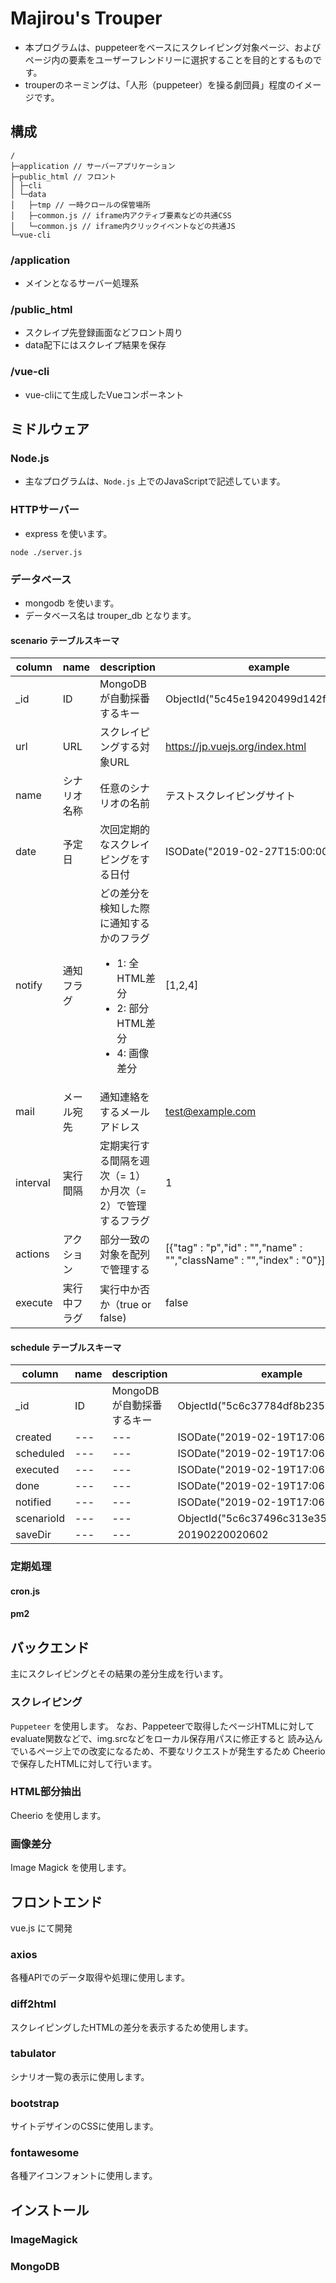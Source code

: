 # Majirou's Trouper

* 本プログラムは、puppeteerをベースにスクレイピング対象ページ、およびページ内の要素をユーザーフレンドリーに選択することを目的とするものです。
* trouperのネーミングは、「人形（puppeteer）を操る劇団員」程度のイメージです。

## 構成

```
/
├─application // サーバーアプリケーション
├─public_html // フロント
│ ├─cli
│ └─data
│   ├─tmp // 一時クロールの保管場所
│   ├─common.js // iframe内アクティブ要素などの共通CSS
│   └─common.js // iframe内クリックイベントなどの共通JS
└─vue-cli
```

### /application

* メインとなるサーバー処理系

### /public_html

* スクレイプ先登録画面などフロント周り
* data配下にはスクレイプ結果を保存

### /vue-cli

* vue-cliにて生成したVueコンポーネント

## ミドルウェア

### Node.js

* 主なプログラムは、`Node.js` 上でのJavaScriptで記述しています。

### HTTPサーバー

* express を使います。

```
node ./server.js
```

### データベース

* mongodb を使います。
* データベース名は trouper_db となります。

#### scenario テーブルスキーマ

|column|name|description|example|
|---|---|---|---|
|_id|ID|MongoDBが自動採番するキー|ObjectId("5c45e19420499d142fb5c687")|
|url|URL|スクレイピングする対象URL|https://jp.vuejs.org/index.html|
|name|シナリオ名称|任意のシナリオの名前|テストスクレイピングサイト|
|date|予定日|次回定期的なスクレイピングをする日付|ISODate("2019-02-27T15:00:00Z")|
|notify|通知フラグ|どの差分を検知した際に通知するかのフラグ<br><ul><li>1: 全HTML差分</li><li>2: 部分HTML差分</li><li>4: 画像差分</li></ul>|[1,2,4]|
|mail|メール宛先|通知連絡をするメールアドレス|test@example.com|
|interval|実行間隔|定期実行する間隔を週次（= 1）か月次（= 2）で管理するフラグ|1|
|actions|アクション|部分一致の対象を配列で管理する|[{"tag" : "p","id" : "","name" : "","className" : "","index" : "0"}]|
|execute|実行中フラグ|実行中か否か（true or false)|false|

#### schedule テーブルスキーマ

|column|name|description|example|
|---|---|---|---|
|_id|ID|MongoDBが自動採番するキー|ObjectId("5c6c37784df8b2359c82bba8")|
|created|---|---|ISODate("2019-02-19T17:06:08.228Z")|
|scheduled|---|---|ISODate("2019-02-19T17:06:00.962Z")|
|executed|---|---|ISODate("2019-02-19T17:06:00.970Z")|
|done|---|---|ISODate("2019-02-19T17:06:08.228Z")|
|notified|---|---|ISODate("2019-02-19T17:06:08.228Z")|
|scenarioId|---|---|ObjectId("5c6c37496c313e350d73178a")|
|saveDir|---|---|20190220020602|

### 定期処理

#### cron.js

#### pm2

## バックエンド

主にスクレイピングとその結果の差分生成を行います。

### スクレイピング

`Puppeteer` を使用します。
なお、Pappeteerで取得したページHTMLに対してevaluate関数などで、img.srcなどをローカル保存用パスに修正すると
読み込んでいるページ上での改変になるため、不要なリクエストが発生するため Cheerio で保存したHTMLに対して行います。

### HTML部分抽出

Cheerio を使用します。

### 画像差分

Image Magick を使用します。

## フロントエンド

vue.js にて開発

### axios

各種APIでのデータ取得や処理に使用します。

### diff2html

スクレイピングしたHTMLの差分を表示するため使用します。

### tabulator

シナリオ一覧の表示に使用します。

### bootstrap

サイトデザインのCSSに使用します。

### fontawesome

各種アイコンフォントに使用します。


## インストール

### ImageMagick

### MongoDB
